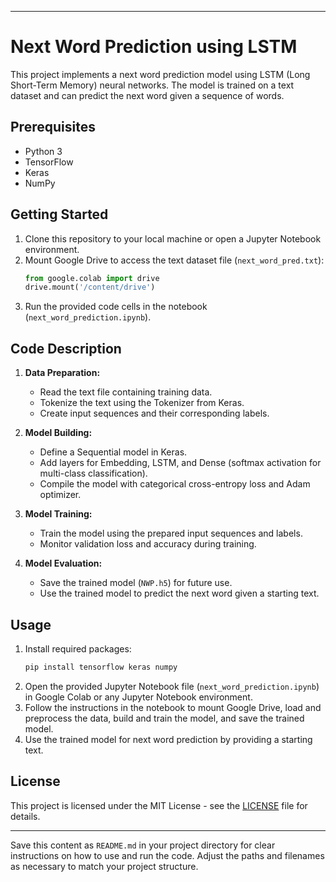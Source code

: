 
---

# Next Word Prediction using LSTM

This project implements a next word prediction model using LSTM (Long Short-Term Memory) neural networks. The model is trained on a text dataset and can predict the next word given a sequence of words.

## Prerequisites

- Python 3
- TensorFlow
- Keras
- NumPy

## Getting Started

1. Clone this repository to your local machine or open a Jupyter Notebook environment.
2. Mount Google Drive to access the text dataset file (`next_word_pred.txt`):
   ```python
   from google.colab import drive
   drive.mount('/content/drive')
   ```
3. Run the provided code cells in the notebook (`next_word_prediction.ipynb`).

## Code Description

1. **Data Preparation:**
   - Read the text file containing training data.
   - Tokenize the text using the Tokenizer from Keras.
   - Create input sequences and their corresponding labels.

2. **Model Building:**
   - Define a Sequential model in Keras.
   - Add layers for Embedding, LSTM, and Dense (softmax activation for multi-class classification).
   - Compile the model with categorical cross-entropy loss and Adam optimizer.

3. **Model Training:**
   - Train the model using the prepared input sequences and labels.
   - Monitor validation loss and accuracy during training.

4. **Model Evaluation:**
   - Save the trained model (`NWP.h5`) for future use.
   - Use the trained model to predict the next word given a starting text.

## Usage

1. Install required packages:
   ```bash
   pip install tensorflow keras numpy
   ```
2. Open the provided Jupyter Notebook file (`next_word_prediction.ipynb`) in Google Colab or any Jupyter Notebook environment.
3. Follow the instructions in the notebook to mount Google Drive, load and preprocess the data, build and train the model, and save the trained model.
4. Use the trained model for next word prediction by providing a starting text.

## License

This project is licensed under the MIT License - see the [LICENSE](LICENSE) file for details.

---

Save this content as `README.md` in your project directory for clear instructions on how to use and run the code. Adjust the paths and filenames as necessary to match your project structure.
